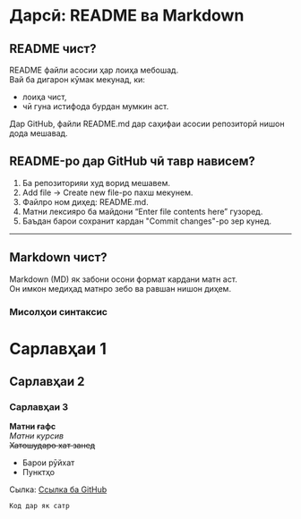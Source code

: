 # Дарсӣ: README ва Markdown

## README чист?
README файли асосии ҳар лоиҳа мебошад.  
Вай ба дигарон кӯмак мекунад, ки:
- лоиҳа чист,
- чӣ гуна  истифода бурдан мумкин аст.

Дар GitHub, файли README.md дар саҳифаи асосии репозиторӣ нишон дода мешавад.
## README-ро дар GitHub чӣ тавр нависем?
1. Ба репозиторияи худ ворид мешавем.  
2. Add file → Create new file-ро пахш мекунем.  
3. Файлро ном диҳед: README.md.  
4. Матни лексияро ба майдони “Enter file contents here” гузоред.  
5. Баъдан барои сохранит кардан "Commit changes"-ро зер кунед.

---

## Markdown чист?
Markdown (MD) як забони осони формат кардани матн аст.  
Он имкон медиҳад матнро зебо ва равшан нишон диҳем.

### Мисолҳои синтаксис
# Сарлавҳаи 1
## Сарлавҳаи 2
### Сарлавҳаи 3

**Матни ғафс**  
*Матни курсив*  
~~Хатошударо хат занед~~  

- Барои рӯйхат
- Пунктҳо

Сылка:
[Ссылка ба GitHub](https://github.com)

`Код дар як сатр`
